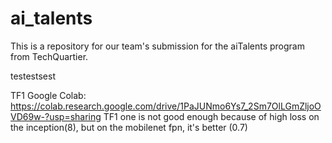 # ai_talents
This is a repository for our team's submission for the aiTalents program from TechQuartier.

testestsest

TF1 Google Colab: https://colab.research.google.com/drive/1PaJUNmo6Ys7_2Sm7OlLGmZljoOVD69w-?usp=sharing
TF1 one is not good enough because of high loss on the inception(8), but on the mobilenet fpn, it's better (0.7)
